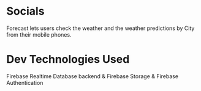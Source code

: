 # Socials
Forecast lets users check the weather and the weather predictions by City from their mobile phones.

# Dev Technologies Used
Firebase Realtime Database backend & Firebase Storage & Firebase Authentication

